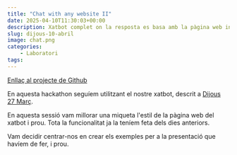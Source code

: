 ```yaml
---
title: "Chat with any website II"
date: 2025-04-10T11:30:03+00:00
description: Xatbot complet on la resposta es basa amb la pàgina web introduïda
slug: dijous-10-abril
image: chat.png
categories:
    - Laboratori
tags:
---
```


[Enllaç al projecte de Github](https://github.com/DGSI-UPC/chat-with-any-website)

En aquesta hackathon seguíem utilitzant el nostre xatbot, descrit a [Dijous 27 Març](/dgsi/post/dijous-27-marc). 

En aquesta sessió vam millorar una miqueta l'estil de la pàgina web del xatbot i prou. Tota la funcionalitat ja la teníem feta dels dies anteriors.

Vam decidir centrar-nos en crear els exemples per a la presentació que havíem de fer, i prou.